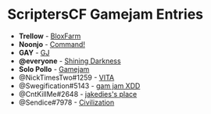 # ScriptersCF Gamejam Entries

- **Trellow** - [BloxFarm](https://www.roblox.com/games/2172576427/BloxFarm-Pre-Alpha)
- **Noonjo** - [Command!](https://www.roblox.com/games/2176144937/Command-A-SCF-Game-Jam-Submission)
- **GAY** - [GJ](https://www.roblox.com/games/2169894600/GJ)
- **@everyone** - [Shining Darkness](https://www.roblox.com/games/2170918657/Shining-Darkness)
- **Solo Pollo** - [Gamejam](https://www.roblox.com/games/2170001039/Gamejam-2018-08-04)
- @NickTimesTwo#1259 - [VITA](https://www.roblox.com/games/2170043871/VITA)
- @Swegification#5143 - [gam jam XDD](https://www.roblox.com/games/2175978748/gam-jam-XDD)
- @CntKillMe#2648 - [jakedies's place](https://www.roblox.com/games/4990575/jakediess-Place)
- @Sendice#7978 - [Civilization](https://repl.it/repls/DarkvioletOriginalStructures)
